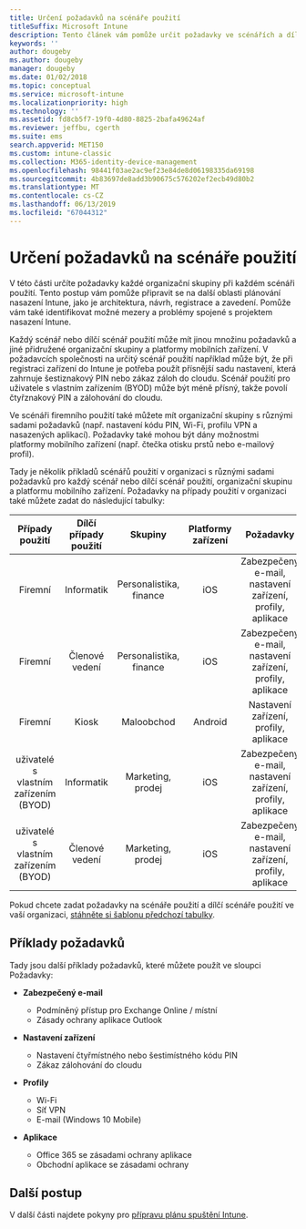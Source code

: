 ```yaml
---
title: Určení požadavků na scénáře použití
titleSuffix: Microsoft Intune
description: Tento článek vám pomůže určit požadavky ve scénářích a dílčích scénářích použití při cloudové implementaci Microsoft Intune.
keywords: ''
author: dougeby
ms.author: dougeby
manager: dougeby
ms.date: 01/02/2018
ms.topic: conceptual
ms.service: microsoft-intune
ms.localizationpriority: high
ms.technology: ''
ms.assetid: fd8cb5f7-19f0-4d80-8825-2bafa49624af
ms.reviewer: jeffbu, cgerth
ms.suite: ems
search.appverid: MET150
ms.custom: intune-classic
ms.collection: M365-identity-device-management
ms.openlocfilehash: 98441f03ae2ac9ef23e84de8d06198335da69198
ms.sourcegitcommit: 4b83697de8add3b90675c576202ef2ecb49d80b2
ms.translationtype: MT
ms.contentlocale: cs-CZ
ms.lasthandoff: 06/13/2019
ms.locfileid: "67044312"
---
```

# <a name="determine-use-case-scenario-requirements"></a>Určení požadavků na scénáře použití

V této části určíte požadavky každé organizační skupiny při každém scénáři použití. Tento postup vám pomůže připravit se na další oblasti plánování nasazení Intune, jako je architektura, návrh, registrace a zavedení. Pomůže vám také identifikovat možné mezery a problémy spojené s projektem nasazení Intune.

Každý scénář nebo dílčí scénář použití může mít jinou množinu požadavků a jiné přidružené organizační skupiny a platformy mobilních zařízení. V požadavcích společnosti na určitý scénář použití například může být, že při registraci zařízení do Intune je potřeba použít přísnější sadu nastavení, která zahrnuje šestiznakový PIN nebo zákaz záloh do cloudu. Scénář použití pro uživatele s vlastním zařízením (BYOD) může být méně přísný, takže povolí čtyřznakový PIN a zálohování do cloudu.

Ve scénáři firemního použití také můžete mít organizační skupiny s různými sadami požadavků (např. nastavení kódu PIN, Wi-Fi, profilu VPN a nasazených aplikací). Požadavky také mohou být dány možnostmi platformy mobilního zařízení (např. čtečka otisku prstů nebo e-mailový profil).

Tady je několik příkladů scénářů použití v organizaci s různými sadami požadavků pro každý scénář nebo dílčí scénář použití, organizační skupinu a platformu mobilního zařízení. Požadavky na případy použití v organizaci také můžete zadat do následující tabulky:

| **Případy použití** | **Dílčí případy použití** | **Skupiny** | **Platformy zařízení** | **Požadavky** |
|:---:|:---:|:---:|:---:|:---:|
| Firemní | Informatik | Personalistika, finance | iOS | Zabezpečený e-mail, nastavení zařízení, profily, aplikace |                                                          
| Firemní | Členové vedení | Personalistika, finance | iOS | Zabezpečený e-mail, nastavení zařízení, profily, aplikace |                                                         
| Firemní | Kiosk | Maloobchod | Android | Nastavení zařízení, profily, aplikace |
| uživatelé s vlastním zařízením (BYOD) | Informatik | Marketing, prodej | iOS | Zabezpečený e-mail, nastavení zařízení, profily, aplikace |                                                         
| uživatelé s vlastním zařízením (BYOD) | Členové vedení | Marketing, prodej | iOS | Zabezpečený e-mail, nastavení zařízení, profily, aplikace |

Pokud chcete zadat požadavky na scénáře použití a dílčí scénáře použití ve vaší organizaci, [stáhněte si šablonu předchozí tabulky](https://gallery.technet.microsoft.com/Intune-deployment-planning-fae156c2?redir=0).


## <a name="examples-of-requirements"></a>Příklady požadavků

Tady jsou další příklady požadavků, které můžete použít ve sloupci Požadavky:

- **Zabezpečený e-mail**
    - Podmíněný přístup pro Exchange Online / místní
    - Zásady ochrany aplikace Outlook

- **Nastavení zařízení**
    - Nastavení čtyřmístného nebo šestimístného kódu PIN
    - Zákaz zálohování do cloudu

- **Profily**
    - Wi-Fi
    - Síť VPN
    - E-mail (Windows 10 Mobile)

- **Aplikace**
    - Office 365 se zásadami ochrany aplikace
    - Obchodní aplikace se zásadami ochrany

## <a name="next-steps"></a>Další postup

V další části najdete pokyny pro [přípravu plánu spuštění Intune](planning-guide-rollout-plan.md).
